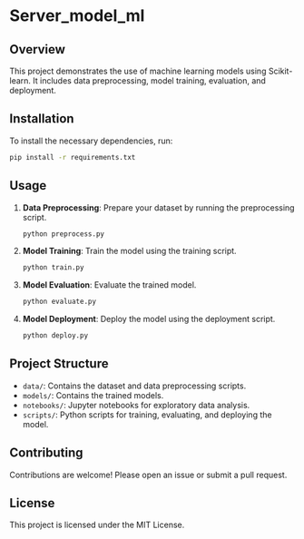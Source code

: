 # Server_model_ml
## Overview
This project demonstrates the use of machine learning models using Scikit-learn. It includes data preprocessing, model training, evaluation, and deployment.

## Installation
To install the necessary dependencies, run:
```bash
pip install -r requirements.txt
```

## Usage
1. **Data Preprocessing**: Prepare your dataset by running the preprocessing script.
    ```bash
    python preprocess.py
    ```
2. **Model Training**: Train the model using the training script.
    ```bash
    python train.py
    ```
3. **Model Evaluation**: Evaluate the trained model.
    ```bash
    python evaluate.py
    ```
4. **Model Deployment**: Deploy the model using the deployment script.
    ```bash
    python deploy.py
    ```

## Project Structure
- `data/`: Contains the dataset and data preprocessing scripts.
- `models/`: Contains the trained models.
- `notebooks/`: Jupyter notebooks for exploratory data analysis.
- `scripts/`: Python scripts for training, evaluating, and deploying the model.

## Contributing
Contributions are welcome! Please open an issue or submit a pull request.

## License
This project is licensed under the MIT License.